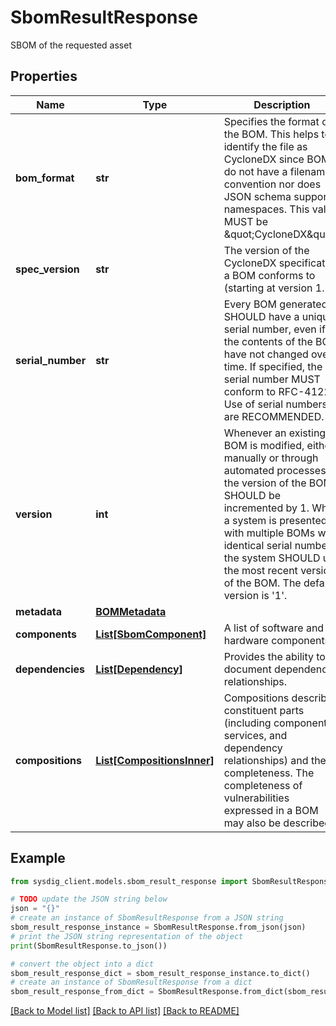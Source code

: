 # SbomResultResponse

SBOM of the requested asset

## Properties

Name | Type | Description | Notes
------------ | ------------- | ------------- | -------------
**bom_format** | **str** | Specifies the format of the BOM. This helps to identify the file as CycloneDX since BOMs do not have a filename convention nor does JSON schema support namespaces. This value MUST be \&quot;CycloneDX\&quot;. | 
**spec_version** | **str** | The version of the CycloneDX specification a BOM conforms to (starting at version 1.2). | 
**serial_number** | **str** | Every BOM generated SHOULD have a unique serial number, even if the contents of the BOM have not changed over time. If specified, the serial number MUST conform to RFC-4122. Use of serial numbers are RECOMMENDED. | [optional] 
**version** | **int** | Whenever an existing BOM is modified, either manually or through automated processes, the version of the BOM SHOULD be incremented by 1. When a system is presented with multiple BOMs with identical serial numbers, the system SHOULD use the most recent version of the BOM. The default version is &#39;1&#39;. | [optional] [default to 1]
**metadata** | [**BOMMetadata**](BOMMetadata.md) |  | [optional] 
**components** | [**List[SbomComponent]**](SbomComponent.md) | A list of software and hardware components. | [optional] 
**dependencies** | [**List[Dependency]**](Dependency.md) | Provides the ability to document dependency relationships. | [optional] 
**compositions** | [**List[CompositionsInner]**](CompositionsInner.md) | Compositions describe constituent parts (including components, services, and dependency relationships) and their completeness. The completeness of vulnerabilities expressed in a BOM may also be described. | [optional] 

## Example

```python
from sysdig_client.models.sbom_result_response import SbomResultResponse

# TODO update the JSON string below
json = "{}"
# create an instance of SbomResultResponse from a JSON string
sbom_result_response_instance = SbomResultResponse.from_json(json)
# print the JSON string representation of the object
print(SbomResultResponse.to_json())

# convert the object into a dict
sbom_result_response_dict = sbom_result_response_instance.to_dict()
# create an instance of SbomResultResponse from a dict
sbom_result_response_from_dict = SbomResultResponse.from_dict(sbom_result_response_dict)
```
[[Back to Model list]](../README.md#documentation-for-models) [[Back to API list]](../README.md#documentation-for-api-endpoints) [[Back to README]](../README.md)


